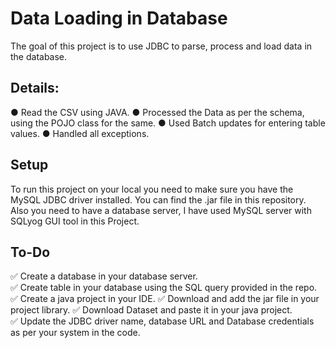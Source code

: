 # Data Loading in Database
The goal of this project is to use JDBC to parse, process and load data in the database.

## Details:
● Read the CSV using JAVA.
● Processed the Data as per the schema, using the POJO class for the same.
● Used Batch updates for entering table values.
● Handled all exceptions.

## Setup
To run this project on your local you need to make sure you have the MySQL JDBC driver installed. You can find the .jar file in this repository. Also you need to have a database server, I have used MySQL server with SQLyog GUI tool in this Project. 

## To-Do 
:white_check_mark: Create a database in your database server.  
:white_check_mark: Create table in your database using the SQL query provided in the repo.   
:white_check_mark: Create a java project in your IDE.
:white_check_mark: Download and add the jar file in your project library.
:white_check_mark: Download Dataset and paste it in your java project.     
:white_check_mark: Update the JDBC driver name, database URL and Database credentials as per your system in the code.
